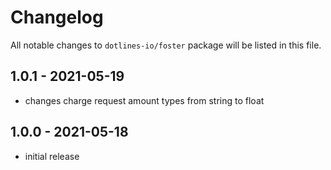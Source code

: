 # Changelog

All notable changes to `dotlines-io/foster` package will be listed in this file.

## 1.0.1 - 2021-05-19

- changes charge request amount types from string to float

## 1.0.0 - 2021-05-18

- initial release

